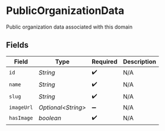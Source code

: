 # PublicOrganizationData

Public organization data associated with this domain


## Fields

| Field               | Type                | Required            | Description         |
| ------------------- | ------------------- | ------------------- | ------------------- |
| `id`                | *String*            | :heavy_check_mark:  | N/A                 |
| `name`              | *String*            | :heavy_check_mark:  | N/A                 |
| `slug`              | *String*            | :heavy_check_mark:  | N/A                 |
| `imageUrl`          | *Optional\<String>* | :heavy_minus_sign:  | N/A                 |
| `hasImage`          | *boolean*           | :heavy_check_mark:  | N/A                 |